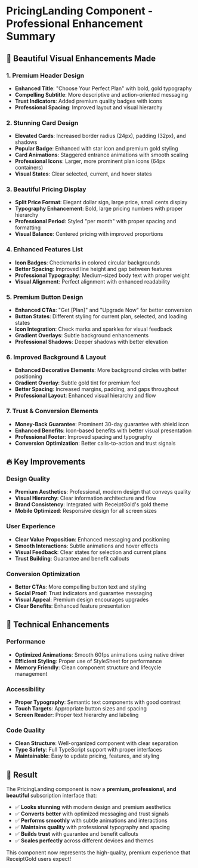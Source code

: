 # PricingLanding Component - Professional Enhancement Summary

## 🎨 Beautiful Visual Enhancements Made

### 1. **Premium Header Design**
- **Enhanced Title**: "Choose Your Perfect Plan" with bold, gold typography
- **Compelling Subtitle**: More descriptive and action-oriented messaging  
- **Trust Indicators**: Added premium quality badges with icons
- **Professional Spacing**: Improved layout and visual hierarchy

### 2. **Stunning Card Design**
- **Elevated Cards**: Increased border radius (24px), padding (32px), and shadows
- **Popular Badge**: Enhanced with star icon and premium gold styling
- **Card Animations**: Staggered entrance animations with smooth scaling
- **Professional Icons**: Larger, more prominent plan icons (64px containers)
- **Visual States**: Clear selected, current, and hover states

### 3. **Beautiful Pricing Display**
- **Split Price Format**: Elegant dollar sign, large price, small cents display
- **Typography Enhancement**: Bold, large pricing numbers with proper hierarchy
- **Professional Period**: Styled "per month" with proper spacing and formatting
- **Visual Balance**: Centered pricing with improved proportions

### 4. **Enhanced Features List**
- **Icon Badges**: Checkmarks in colored circular backgrounds
- **Better Spacing**: Improved line height and gap between features
- **Professional Typography**: Medium-sized body text with proper weight
- **Visual Alignment**: Perfect alignment with enhanced readability

### 5. **Premium Button Design**
- **Enhanced CTAs**: "Get [Plan]" and "Upgrade Now" for better conversion
- **Button States**: Different styling for current plan, selected, and loading states
- **Icon Integration**: Check marks and sparkles for visual feedback
- **Gradient Overlays**: Subtle background enhancements
- **Professional Shadows**: Deeper shadows with better elevation

### 6. **Improved Background & Layout**
- **Enhanced Decorative Elements**: More background circles with better positioning
- **Gradient Overlay**: Subtle gold tint for premium feel  
- **Better Spacing**: Increased margins, padding, and gaps throughout
- **Professional Layout**: Enhanced visual hierarchy and flow

### 7. **Trust & Conversion Elements**
- **Money-Back Guarantee**: Prominent 30-day guarantee with shield icon
- **Enhanced Benefits**: Icon-based benefits with better visual presentation
- **Professional Footer**: Improved spacing and typography
- **Conversion Optimization**: Better calls-to-action and trust signals

## 🔥 Key Improvements

### Design Quality
- **Premium Aesthetics**: Professional, modern design that conveys quality
- **Visual Hierarchy**: Clear information architecture and flow
- **Brand Consistency**: Integrated with ReceiptGold's gold theme
- **Mobile Optimized**: Responsive design for all screen sizes

### User Experience  
- **Clear Value Proposition**: Enhanced messaging and positioning
- **Smooth Interactions**: Subtle animations and hover effects
- **Visual Feedback**: Clear states for selection and current plans
- **Trust Building**: Guarantee and benefit callouts

### Conversion Optimization
- **Better CTAs**: More compelling button text and styling
- **Social Proof**: Trust indicators and guarantee messaging
- **Visual Appeal**: Premium design encourages upgrades
- **Clear Benefits**: Enhanced feature presentation

## 📱 Technical Enhancements

### Performance
- **Optimized Animations**: Smooth 60fps animations using native driver
- **Efficient Styling**: Proper use of StyleSheet for performance
- **Memory Friendly**: Clean component structure and lifecycle management

### Accessibility  
- **Proper Typography**: Semantic text components with good contrast
- **Touch Targets**: Appropriate button sizes and spacing  
- **Screen Reader**: Proper text hierarchy and labeling

### Code Quality
- **Clean Structure**: Well-organized component with clear separation
- **Type Safety**: Full TypeScript support with proper interfaces
- **Maintainable**: Easy to update pricing, features, and styling

## 🎯 Result

The PricingLanding component is now a **premium, professional, and beautiful** subscription interface that:

- ✅ **Looks stunning** with modern design and premium aesthetics
- ✅ **Converts better** with optimized messaging and trust signals  
- ✅ **Performs smoothly** with subtle animations and interactions
- ✅ **Maintains quality** with professional typography and spacing
- ✅ **Builds trust** with guarantee and benefit callouts
- ✅ **Scales perfectly** across different devices and themes

This component now represents the high-quality, premium experience that ReceiptGold users expect!

